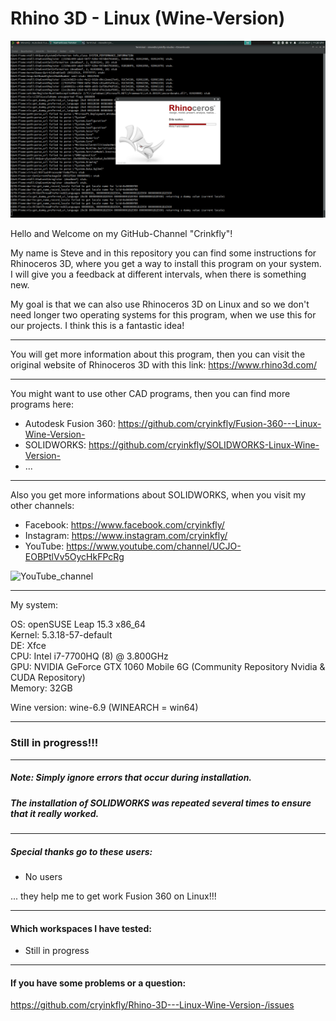 # Rhino 3D - Linux (Wine-Version)

![Installation](https://raw.githubusercontent.com/cryinkfly/Rhino-3D---Linux-Wine-Version-/main/images/installation/%232_Test_6.png)

Hello and Welcome on my GitHub-Channel "Crinkfly"!

My name is Steve and in this repository you can find some instructions for Rhinoceros 3D, where you get a way to install this program on your system.
I will give you a feedback at different intervals, when there is something new.

My goal is that we can also use Rhinoceros 3D on Linux and so we don't need longer two operating systems for this program, when we use this for our projects. I think this is a fantastic idea!

________________________________________________

You will get more information about this program, then you can visit the original website of Rhinoceros 3D with this link: https://www.rhino3d.com/
________________________________________________

You might want to use other CAD programs, then you can find more programs here:

  - Autodesk Fusion 360: https://github.com/cryinkfly/Fusion-360---Linux-Wine-Version-
  - SOLIDWORKS: https://github.com/cryinkfly/SOLIDWORKS-Linux-Wine-Version-
  - ...
________________________________________________

Also you get more informations about SOLIDWORKS, when you visit my other channels:

  - Facebook:  https://www.facebook.com/cryinkfly/
  - Instagram: https://www.instagram.com/cryinkfly/
  - YouTube:   https://www.youtube.com/channel/UCJO-EOBPtlVv5OycHkFPcRg


![YouTube_channel](https://user-images.githubusercontent.com/79079633/115113000-5d066180-9f88-11eb-89c4-fd4ddea305ed.png)

________________________________________________

My system:

OS: openSUSE Leap 15.3 x86_64<br/>
Kernel: 5.3.18-57-default<br/>
DE: Xfce<br/>
CPU: Intel i7-7700HQ (8) @ 3.800GHz<br/>
GPU: NVIDIA GeForce GTX 1060 Mobile 6G (Community Repository Nvidia & CUDA Repository)<br/>
Memory: 32GB

Wine version: wine-6.9 (WINEARCH = win64)

________________________________________________

### Still in progress!!!

________________________________________________________________________________________________

##### Note: Simply ignore errors that occur during installation. 
#####       The installation of SOLIDWORKS was repeated several times to ensure that it really worked.

________________________________________________________________________________________________


#####        Special thanks go to these users:

- No users

... they help me to get work Fusion 360 on Linux!!!
________________________________________________________________________________________________

#### Which workspaces I have tested:

- Still in progress
________________________________________________________________________________________________

#### If you have some problems or a question:

https://github.com/cryinkfly/Rhino-3D---Linux-Wine-Version-/issues

